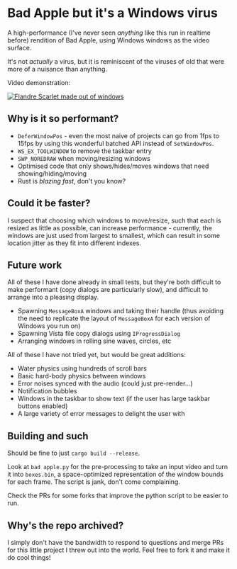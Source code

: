 # Bad Apple but it's a Windows virus

A high-performance (I've never seen _anything_ like this run in realtime before)
rendition of Bad Apple, using Windows windows as the video surface.

It's not _actually_ a virus, but it is reminiscent of the viruses of old that
were more of a nuisance than anything.

Video demonstration:

[![Flandre Scarlet made out of windows](https://img.youtube.com/vi/EZpZwunMzuE/0.jpg)](https://www.youtube.com/watch?v=EZpZwunMzuE)

## Why is it so performant?

- `DeferWindowPos` - even the most naive of projects can go from 1fps to 15fps
  by using this wonderful batched API instead of `SetWindowPos`.
- `WS_EX_TOOLWINDOW` to remove the taskbar entry
- `SWP_NOREDRAW` when moving/resizing windows
- Optimised code that only shows/hides/moves windows that need
  showing/hiding/moving
- Rust is *blazing fast*, don't you know?

## Could it be faster?

I suspect that choosing which windows to move/resize, such that each is resized
as little as possible, can increase performance - currently, the windows are just
used from largest to smallest, which can result in some location jitter as they
fit into different indexes.

## Future work

All of these I have done already in small tests, but they're both difficult to
make performant (copy dialogs are particularly slow), and difficult to arrange
into a pleasing display.

- Spawning `MessageBoxA` windows and taking their handle (thus avoiding the need
to replicate the layout of `MessageBoxA` for each version of Windows you run
on)
- Spawning Vista file copy dialogs using `IProgressDialog`
- Arranging windows in rolling sine waves, circles, etc

All of these I have not tried yet, but would be great additions:
- Water physics using hundreds of scroll bars
- Basic hard-body physics between windows
- Error noises synced with the audio (could just pre-render...)
- Notification bubbles
- Windows in the taskbar to show text (if the user has large taskbar buttons
  enabled)
- A large variety of error messages to delight the user with

## Building and such

Should be fine to just `cargo build --release`.

Look at `bad apple.py` for the pre-processing to take an input video and turn it
into `boxes.bin`, a space-optimized representation of the window bounds for each
frame. The script is jank, don't come complaining.

Check the PRs for some forks that improve the python script to be easier to run.

## Why's the repo archived?

I simply don't have the bandwidth to respond to questions and merge PRs for this little
project I threw out into the world. Feel free to fork it and make it do cool things!
